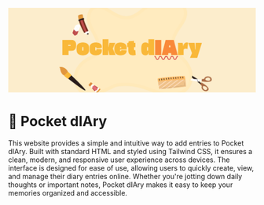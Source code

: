 ![Pocket dIAry Banner](./banner.png)

# 📘 Pocket dIAry
This website provides a simple and intuitive way to add entries to Pocket dIAry. Built with standard HTML and styled using Tailwind CSS, it ensures a clean, modern, and responsive user experience across devices. The interface is designed for ease of use, allowing users to quickly create, view, and manage their diary entries online. Whether you're jotting down daily thoughts or important notes, Pocket dIAry makes it easy to keep your memories organized and accessible.
